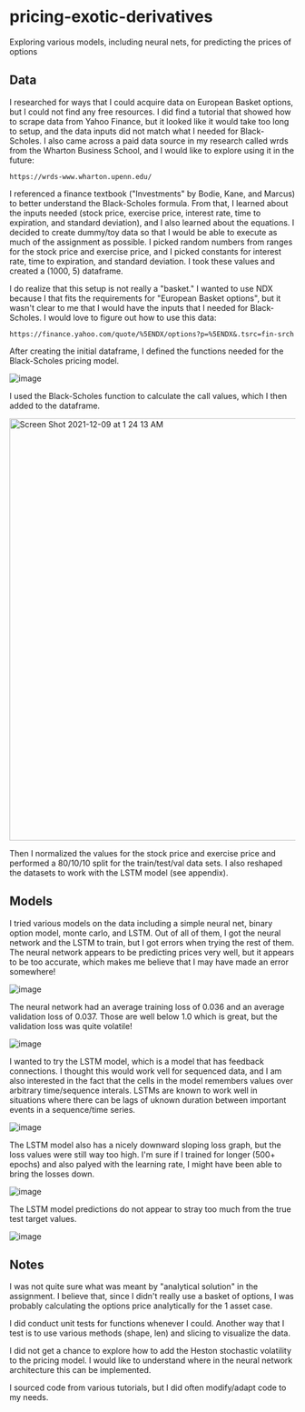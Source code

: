 # pricing-exotic-derivatives
Exploring various models, including neural nets, for predicting the prices of options

## Data
I researched for ways that I could acquire data on European Basket options, but I could not find any free resources. I did find a tutorial that showed how to scrape data from Yahoo Finance, but it looked like it would take too long to setup, and the data inputs did not match what I needed for Black-Scholes. I also came across a paid data source in my research called wrds from the Wharton Business School, and I would like to explore using it in the future:

```
https://wrds-www.wharton.upenn.edu/
```

I referenced a finance textbook ("Investments" by Bodie, Kane, and Marcus) to better understand the Black-Scholes formula. From that, I learned about the inputs needed (stock price, exercise price, interest rate, time to expiration, and standard deviation), and I also learned about the equations. I decided to create dummy/toy data so that I would be able to execute as much of the assignment as possible. I picked random numbers from ranges for the stock price and exercise price, and I picked constants for interest rate, time to expiration, and standard deviation. I took these values and created a (1000, 5) dataframe. 

I do realize that this setup is not really a "basket." I wanted to use NDX because I that fits the requirements for "European Basket options", but it wasn't clear to me that I would have the inputs that I needed for Black-Scholes. I would love to figure out how to use this data:
```
https://finance.yahoo.com/quote/%5ENDX/options?p=%5ENDX&.tsrc=fin-srch
```

After creating the initial dataframe, I defined the functions needed for the Black-Scholes pricing model. 

![image](https://user-images.githubusercontent.com/39508404/145350293-a0cead28-2417-4882-a080-3b1ebea42d14.png)

I used the Black-Scholes function to calculate the call values, which I then added to the dataframe. 

<img width="743" alt="Screen Shot 2021-12-09 at 1 24 13 AM" src="https://user-images.githubusercontent.com/39508404/145352222-a2800a1b-6e5a-45d3-9564-e5d767fe34f8.png">


Then I normalized the values for the stock price and exercise price and performed a 80/10/10 split for the train/test/val data sets. I also reshaped the datasets to work with the LSTM model (see appendix). 

## Models
I tried various models on the data including a simple neural net, binary option model, monte carlo, and LSTM. Out of all of them, I got the neural network and the LSTM to train, but I got errors when trying the rest of them. The neural network appears to be predicting prices very well, but it appears to be too accurate, which makes me believe that I may have made an error somewhere!

![image](https://user-images.githubusercontent.com/39508404/145353611-06712ce9-5bd1-45b4-920b-bcb3ff3909fb.png)

The neural network had an average training loss of 0.036 and an average validation loss of 0.037. Those are well below 1.0 which is great, but the validation loss was quite volatile!

![image](https://user-images.githubusercontent.com/39508404/145349569-e5c8a04f-5fb9-4718-8032-1529c7c0d33e.png)

I wanted to try the LSTM model, which is a model that has feedback connections. I thought this would work vell for sequenced data, and I am also interested in the fact that the cells in the model remembers values over arbitrary time/sequence interals. LSTMs are known to work well in situations where there can be lags of uknown duration between important events in a sequence/time series. 

![image](https://user-images.githubusercontent.com/39508404/145355192-0d8a0c40-80f6-4180-a2b1-eaf3778d7133.png)

The LSTM model also has a nicely downward sloping loss graph, but the loss values were still way too high. I'm sure if I trained for longer (500+ epochs) and also palyed with the learning rate, I might have been able to bring the losses down. 

![image](https://user-images.githubusercontent.com/39508404/145350087-61fe9536-2a37-48e3-a8c5-eac47cb3de5f.png)

The LSTM model predictions do not appear to stray too much from the true test target values.

![image](https://user-images.githubusercontent.com/39508404/145353722-bd3fe283-11be-4a13-b5b4-526df0408317.png)

## Notes
I was not quite sure what was meant by "analytical solution" in the assignment. I believe that, since I didn't really use a basket of options, I was probably calculating the options price analytically for the 1 asset case. 

I did conduct unit tests for functions whenever I could. Another way that I test is to use various methods (shape, len) and slicing to visualize the data.

I did not get a chance to explore how to add the Heston stochastic volatility to the pricing model. I would like to understand where in the neural network architecture this can be implemented.

I sourced code from various tutorials, but I did often modify/adapt code to my needs. 

